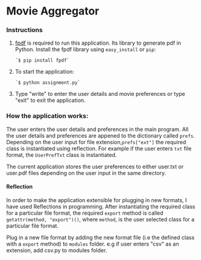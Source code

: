 # Movie Aggregator
### Instructions

1. [fpdf](https://pypi.python.org/pypi/fpdf) is required to run this application. Its library to generate pdf in Python. Install the fpdf library using `easy_install` or `pip`:
     
       `$ pip install fpdf`

2. To start the application:

       `$ python assignment.py`

3. Type "write" to enter the user details and movie preferences or type "exit" to exit the application.

### How the application works:
The user enters the user details and preferences in the main program. All the user details and preferences are appened to the dictionary called `prefs`. Depending on the user input for file extension,`prefs["ext"]` the required class is instantiated using reflection. For example if the user enters `txt` file format, the `UserPrefTxt` class is instantiated. 

The current application stores the user preferences to either user.txt or user.pdf files depending on the user input in the same directory.
#### Reflection
In order to make the application extensible for plugging in new formats, I have used Reflections in programming. After instantiating the required class for a particular file format, the required `export` method is called 
`getattr(method, "export")()`, where `method`, is the user selected class for a particular file format.

Plug in a new file format by adding the new format file (i.e the defined class with a `export` method) to `modules` folder. e.g if user enters "csv"  as an extension, add csv.py to modules folder. 

